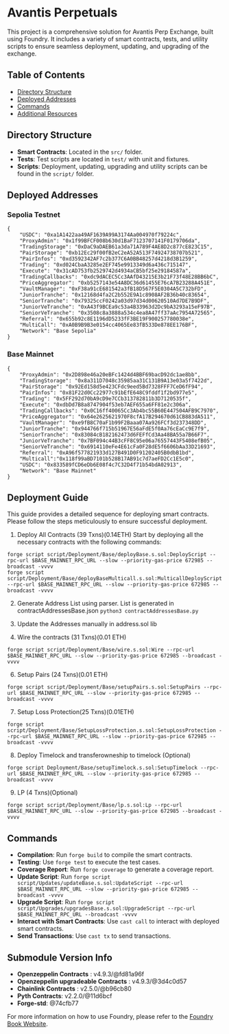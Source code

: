 # Avantis Perpetuals

This project is a comprehensive solution for Avantis Perp Exchange, built using Foundry. It includes a variety of smart contracts, tests, and utility scripts to ensure seamless deployment, updating, and upgrading of the exchange.

## Table of Contents

- [Directory Structure](#directory-structure)
- [Deployed Addresses](#deployed-addresses)
- [Commands](#commands)
- [Additional Resources](#additional-resources)

## Directory Structure

- **Smart Contracts**: Located in the `src/` folder.
- **Tests**: Test scripts are located in `test/` with unit and fixtures.
- **Scripts**: Deployment, updating, upgrading and utility scripts can be found in the `script/` folder. 

## Deployed Addresses

### Sepolia Testnet
```
{
    "USDC": "0xa1A1422aa49AF1639A99A3174Aa004970f79224c",
    "ProxyAdmin": "0x1f99BFCF008b630d1BaF7123707141F0179706da",
    "TradingStorage": "0xDaC9aDAEB61a3da71A789F4AE8D2c877cE823C15",
    "PairStorage": "0xb12Ec29f00fB2eC2eA52A513F74924738707b521",
    "PairInfos": "0xd3592342AF7c2b377C6A0BB48257d4218d3B1259",
    "Trading": "0xd024CbaA3285e2EF745e9913349d6a436c715147",
    "Execute": "0x31cAD753fb2529742d4934aCB5bf25e29184587a",
    "TradingCallbacks": "0xdc9dACEC5Cc3AAfD43215E3b21F73f48E28BB6bC",
    "PriceAggregator": "0xb5257143e54A8DC36d61455E76cA7B23288A451E",
    "VaultManager": "0xF38a91cE681542a3fB18D567F5E0304A5C732bFD",
    "JuniorTranche": "0x12168d4fa2C2b552E9A1c8908AF2B36b40c83654",
    "SeniorTranche": "0x79325ccF0242a03d97d34d00620510Ad7DE7B9DF",
    "JuniorVeTranche": "0xA43f9BCEa9c53a4B33963d2Dc9bA3293a15eF97B",
    "SeniorVeTranche": "0x3508c8a3888a534c4ea8A47ff37aAc7954A72565",
    "Referral": "0x655b92c8E1196dD5233fF3BE19F900257780038e",
    "MultiCall": "0xA0B9B9B3e0154cc4065Ee83fB533De878EE176BF",
    "Network": "Base Sepolia"
}
```


### Base Mainnet
```
{
    "ProxyAdmin": "0x2D898e46a20eBFc1424d4BBF69bacD92dc1ae8bb",
    "TradingStorage": "0x8a311D7048c35985aa31C131B9A13e03a5f7422d",
    "PairStorage": "0x92Ed158d5e423CFdc9eed5Bd7328FFF7CeD6fF94",
    "PairInfos": "0x81F22d0Cc22977c91bEfE648C9fddf1f2bd977e5",
    "Trading": "0x5FF292d70bA9cD9e7CCb313782811b3D7120535f",
    "Execute": "0xdbDd7B8a8747904f53eb7AEF655a6FF81e2c306a",
    "TradingCallbacks": "0x0C16ff40065Cc3Ab4bc55B60E447504AFB9C7970",
    "PriceAggregator": "0x64e2625621970F8cfA17B294670d61CB883dA511",
    "VaultManager": "0xe9fB8C70aF1b99F2Baaa07Aa926FCf3d237348DD",
    "JuniorTranche": "0x944766f715b51967E56aFdE5f0Aa76cEaCc9E7f9",
    "SeniorTranche": "0x83084cB182162473d6FEFfCd3Aa48BA55a7B66F7",
    "JuniorVeTranche": "0x7BF094c44B3cFF8C95e06a76557443F5408efB05",
    "SeniorVeTranche": "0x6914110eFe4E61cFa0F28dE5f6606bAa33D21693",
    "Referral": "0xA96f577821933d127B491D0F91202405B0dbB1bd",
    "Multicall":"0x118f99aBD7101b528B17AB91c7d7aeFD2Cc1E5c0",
    "USDC": "0x833589fCD6eDb6E08f4c7C32D4f71b54bdA02913",
    "Network": "Base Mainnet"
}

```

## Deployment Guide

This guide provides a detailed sequence for deploying smart contracts. Please follow the steps meticulously to ensure successful deployment.

 1) Deploy All Contracts (39 Txns)(0.14ETH)
Start by deploying all the necessary contracts with the following commands:

```shell
forge script script/Deployment/Base/deployBase.s.sol:DeployScript --rpc-url $BASE_MAINNET_RPC_URL --slow --priority-gas-price 672985 --broadcast -vvvv
forge script script/Deployment/Base/deployBaseMulticall.s.sol:MulticallDeployScript --rpc-url $BASE_MAINNET_RPC_URL --slow --priority-gas-price 672985 --broadcast -vvvv
```

2) Generate Address List using parser. List is generated in contractAddressesBase.json
`python3 contractAddressesBase.py`

3) Update the Addresses manually in address.sol lib

4) Wire the contracts (31 Txns)(0.01 ETH)
```shell
forge script script/Deployment/Base/wire.s.sol:Wire --rpc-url $BASE_MAINNET_RPC_URL --slow --priority-gas-price 672985 --broadcast -vvvv
```

6) Setup Pairs (24 Txns)(0.01 ETH)
```shell
forge script script/Deployment/Base/setupPairs.s.sol:SetupPairs --rpc-url $BASE_MAINNET_RPC_URL --slow --priority-gas-price 672985 --broadcast -vvvv
```

7) Setup Loss Protection(25 Txns)(0.01ETH)
```shell
forge script script/Deployment/Base/SetupLossProtection.s.sol:SetupLossProtection --rpc-url $BASE_MAINNET_RPC_URL --slow --priority-gas-price 672985 --broadcast -vvvv
```

8) Deploy Timelock and transferowneship to timelock (Optional)
```shell
forge script Deployment/Base/setupTimelock.s.sol:SetupTimelock --rpc-url $BASE_MAINNET_RPC_URL --slow --priority-gas-price 672985 --broadcast -vvvv
```

9) LP (4 Txns)(Optional)
```shell
forge script script/Deployment/Base/lp.s.sol:Lp --rpc-url $BASE_MAINNET_RPC_URL --slow --priority-gas-price 672985 --broadcast -vvvv
```
## Commands

- **Compilation**: Run `forge build` to compile the smart contracts.
- **Testing**: Use `forge test` to execute the test cases.
- **Coverage Report**: Run `forge coverage` to generate a coverage report.
- **Update Script**: Run `forge script script/Updates/updateBase.s.sol:UpdateScript --rpc-url $BASE_MAINNET_RPC_URL --slow --priority-gas-price 672985 --broadcast -vvvv`
- **Upgrade Script**: Run `forge script script/Upgrades/upgradesBase.s.sol:UpgradeScript --rpc-url $BASE_MAINNET_RPC_URL --broadcast -vvvv`
- **Interact with Smart Contracts**: Use `cast call` to interact with deployed smart contracts.
- **Send Transactions**: Use `cast tx` to send transactions.

## Submodule Version Info

- **Openzeppelin Contracts** : v4.9.3/@fd81a96f 
- **Openzeppelin upgradeable Contracts** : v4.9.3/@3d4c0d57
- **Chainlink Contracts** : v2.5.0/@b96cb80
- **Pyth Contracts**: v2.2.0/@11d6bcf
- **Forge-std**: @74cfb77

For more information on how to use Foundry, please refer to the [Foundry Book Website](https://book.getfoundry.sh/).

